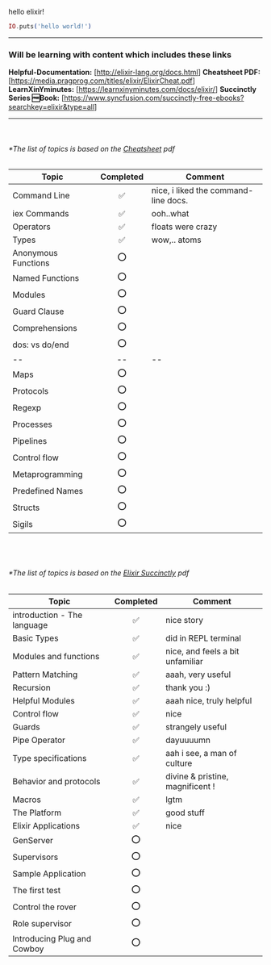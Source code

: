 hello elixir!

```elixir
IO.puts('hello world!')
```

---

### Will be learning with content which includes these links

**Helpful-Documentation:** [<http://elixir-lang.org/docs.html>]
**Cheatsheet PDF:** [<https://media.pragprog.com/titles/elixir/ElixirCheat.pdf>]
**LearnXinYminutes:** [<https://learnxinyminutes.com/docs/elixir/>]
**Succinctly Series 🆓Book:** [<https://www.syncfusion.com/succinctly-free-ebooks?searchkey=elixir&type=all>]

---

<br/>

###### *The list of topics is based on the [Cheatsheet](https://media.pragprog.com/titles/elixir/ElixirCheat.pdf) pdf

|Topic | Completed | Comment|
|---|:---:|---|
|Command Line|✅ |nice, i liked the command-line docs. |
|iex Commands |✅ |ooh..what  |
|Operators |✅ |floats were crazy |
|Types |✅ |wow,.. atoms |
|Anonymous Functions |⭕ | |
|Named Functions |⭕ | |
|Modules |⭕ | |
|Guard Clause |⭕ | |
|Comprehensions |⭕ | |
|dos: vs do/end |⭕ | |
| -- | -- | -- |
|Maps |⭕ | |
|Protocols |⭕ | |
|Regexp |⭕ | |
|Processes |⭕ | |
|Pipelines |⭕ | |
|Control flow |⭕ | |
|Metaprogramming |⭕| |
|Predefined Names |⭕ | |
|Structs |⭕ | |
|Sigils |⭕ | |

<br/>
<br/>

###### *The list of topics is based on the [Elixir Succinctly](https://www.syncfusion.com/succinctly-free-ebooks?searchkey=elixir&type=all) pdf

|Topic | Completed | Comment|
|---|:---:|---|
|introduction - The language |✅ | nice story |
|Basic Types |✅ | did in REPL terminal |
|Modules and functions |✅ | nice, and feels a bit unfamiliar |
|Pattern Matching |✅ | aaah, very useful |
|Recursion |✅ | thank you \:\) |
|Helpful Modules |✅ |aaah nice, truly helpful |
|Control flow |✅ | nice |
|Guards |✅ | strangely useful|
|Pipe Operator |✅ | dayuuuumn |
|Type specifications |✅ | aah i see, a man of culture |
|Behavior and protocols |✅ | divine & pristine, magnificent !  |
|Macros |✅ |lgtm |
|The Platform |✅ |good stuff |
|Elixir Applications |✅ |nice |
|GenServer |⭕ | |
|Supervisors |⭕ | |
|Sample Application |⭕ | |
|The first test |⭕ | |
|Control the rover |⭕ | |
|Role supervisor |⭕ | |
|Introducing Plug and Cowboy |⭕ | |

